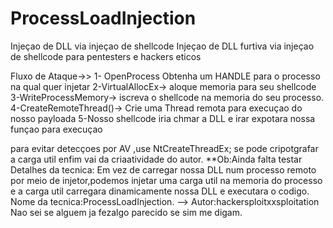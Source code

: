 # ProcessLoadInjection
Injeçao de DLL via injeçao de shellcode
Injeçao de DLL  furtiva via injeçao de shellcode para pentesters e  hackers eticos



Fluxo de Ataque->> 1- OpenProcess Obtenha um HANDLE para o processo na qual quer injetar
2-VirtualAllocEx-> aloque memoria para seu shellcode
3-WriteProcessMemory-> iscreva o shellcode na memoria do seu processo.
4-CreateRemoteThread()->  Crie uma Thread   remota para execuçao do nosso payloada
5-Nosso shellcode iria  chmar a  DLL  e irar expotara nossa funçao  para execuçao

para evitar detecçoes por AV ,use  NtCreateThreadEx;
se pode cripotgrafar a carga util enfim vai da criaatividade do autor.
**Ob:Ainda falta testar 
Detalhes da tecnica: Em vez  de carregar nossa DLL num processo remoto por meio de injetor,podemos injetar uma carga util na memoria do processo e a carga util   carregara  dinamicamente nossa DLL   e  executara o codigo.
Nome da tecnica:ProcessLoadInjection.  --> Autor:hackersploitxxsploitation
Nao sei se alguem ja fezalgo parecido se sim me digam.
